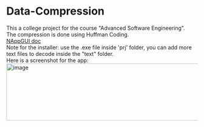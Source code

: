 # Data-Compression
This a college project for the course "Advanced Software Engineering".  
The compression is done using Huffman Coding.  
[NAppGUI doc](https://nappgui.com/en/guide/newprj.html)  
Note for the installer: use the .exe file inside 'prj' folder, you can add more text files to decode inside the "text" folder.<br>
Here is a screenshot for the app:<br>
<img alt='image' src='https://github.com/user-attachments/assets/42433949-cf09-460e-bd3a-109aa23ca5fd' width="600" height="150">
